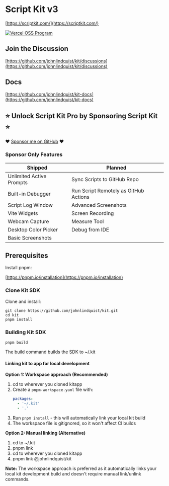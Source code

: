 # Script Kit v3

[https://scriptkit.com/](https://scriptkit.com/)

<a href="https://vercel.com/oss">
  <img alt="Vercel OSS Program" src="https://vercel.com/oss/program-badge.svg" />
</a>

## Join the Discussion

[https://github.com/johnlindquist/kit/discussions](https://github.com/johnlindquist/kit/discussions)

## Docs

[https://github.com/johnlindquist/kit-docs](https://github.com/johnlindquist/kit-docs)


## ⭐️ Unlock Script Kit Pro by Sponsoring Script Kit ⭐️

❤️ [Sponsor me on GitHub](https://github.com/sponsors/johnlindquist/sponsorships?sponsor=johnlindquist&tier_id=235205) ❤️

### Sponsor Only Features

| Shipped | Planned |
| --- | --- |
| Unlimited Active Prompts | Sync Scripts to GitHub Repo |
| Built-in Debugger | Run Script Remotely as GitHub Actions |
| Script Log Window | Advanced Screenshots |
| Vite Widgets | Screen Recording |
| Webcam Capture | Measure Tool |
| Desktop Color Picker | Debug from IDE |
| Basic Screenshots |

## Prerequisites

Install pnpm:

[https://pnpm.io/installation](https://pnpm.io/installation)

### Clone Kit SDK

Clone and install:
```
git clone https://github.com/johnlindquist/kit.git
cd kit
pnpm install
```


### Building Kit SDK

`pnpm build`

The build command builds the SDK to ~/.kit

#### Linking kit to app for local development

**Option 1: Workspace approach (Recommended)**

1. cd to wherever you cloned kitapp
2. Create a `pnpm-workspace.yaml` file with:
   ```yaml
   packages:
     - '~/.kit'
     - '.'
   ```
3. Run `pnpm install` - this will automatically link your local kit build
4. The workspace file is gitignored, so it won't affect CI builds

**Option 2: Manual linking (Alternative)**

1. cd to ~/.kit
2. pnpm link
3. cd to wherever you cloned kitapp  
4. pnpm link @johnlindquist/kit

**Note:** The workspace approach is preferred as it automatically links your local kit development build and doesn't require manual link/unlink commands.

